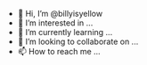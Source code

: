- 👋 Hi, I’m @billyisyellow
- 👀 I’m interested in ...
- 🌱 I’m currently learning ...
- 💞️ I’m looking to collaborate on ...
- 📫 How to reach me ...

<!---
billyisyellow/billyisyellow is a ✨ special ✨ repository because its `README.md` (this file) appears on your GitHub profile.
You can click the Preview link to take a look at your changes.
--->
